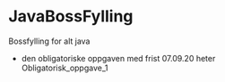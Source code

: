 # JavaBossFylling
Bossfylling for alt java



- den obligatoriske oppgaven med frist 07.09.20 heter Obligatorisk_oppgave_1
